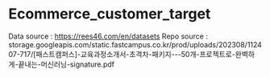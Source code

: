 # Ecommerce_customer_target

Data source : https://rees46.com/en/datasets
Repo source : storage.googleapis.com/static.fastcampus.co.kr/prod/uploads/202308/112407-717/[패스트캠퍼스]-교육과정소개서-초격차-패키지---50개-프로젝트로-완벽하게-끝내는-머신러닝-signature.pdf
